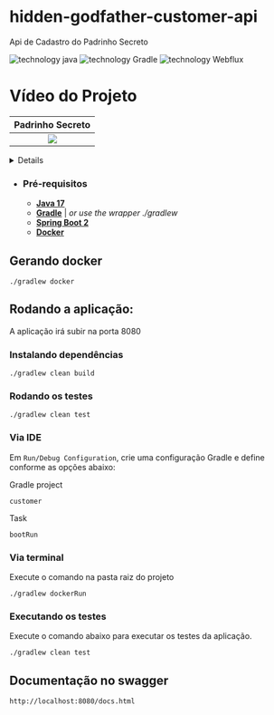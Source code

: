 # hidden-godfather-customer-api
Api de Cadastro do Padrinho Secreto

![technology java](https://img.shields.io/badge/technology-Java-purple.svg)
![technology Gradle](https://img.shields.io/badge/technology-Gradle-blue.svg)
![technology Webflux](https://img.shields.io/badge/tecnology-WebFlux-green)

# Vídeo do Projeto

| Padrinho Secreto |
|:---------------------------------------:|
|  ![][PadrinhoSecreto]  |
<details>
  <br> Videos<br>
    <br>- https://www.loom.com/share/47a9e7d05960488583d56b17e01ff911?sid=5b937b3f-3f93-468e-a91c-2cbde2ddd8c6
</details>

- ### Pré-requisitos
    - [**Java 17**](https://www.oracle.com/java/technologies/downloads/#java17)
    - [**Gradle**](https://docs.gradle.org/current/userguide/userguide.html) | _or use the wrapper ./gradlew_
    - [**Spring Boot 2**](https://spring.io/projects/spring-boot)
    - [**Docker**](https://docs.docker.com/docker-for-mac/install/#download-docker-for-mac)


## Gerando docker

````
./gradlew docker
````

## Rodando a aplicação:

A aplicação irá subir na porta 8080


### Instalando dependências

````
./gradlew clean build
````

### Rodando os testes

```
./gradlew clean test
```

### Via IDE

Em `Run/Debug Configuration`, crie uma configuração Gradle e define conforme as opções abaixo:

Gradle project

```
customer
```

Task

```
bootRun
```

### Via terminal

Execute o comando na pasta raiz do projeto

````
./gradlew dockerRun
````


### Executando os testes

Execute o comando abaixo para executar os testes da aplicação.

```./gradlew clean test```

## Documentação no swagger

 ````
http://localhost:8080/docs.html
````
[PadrinhoSecreto]: https://www.loom.com/share/47a9e7d05960488583d56b17e01ff911?sid=68d48a12-0b64-4eaf-b3ae-962b71710035
